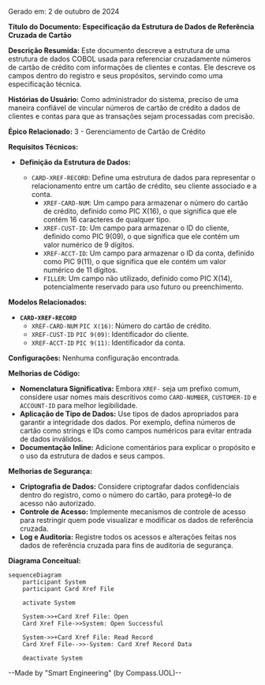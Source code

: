 Gerado em: 2 de outubro de 2024

**Título do Documento: Especificação da Estrutura de Dados de Referência Cruzada de Cartão**

**Descrição Resumida:** Este documento descreve a estrutura de uma estrutura de dados COBOL usada para referenciar cruzadamente números de cartão de crédito com informações de clientes e contas. Ele descreve os campos dentro do registro e seus propósitos, servindo como uma especificação técnica.

**Histórias do Usuário:**
Como administrador do sistema, preciso de uma maneira confiável de vincular números de cartão de crédito a dados de clientes e contas para que as transações sejam processadas com precisão.

**Épico Relacionado:** 3 - Gerenciamento de Cartão de Crédito

**Requisitos Técnicos:**

- **Definição da Estrutura de Dados:**

  - `CARD-XREF-RECORD`: Define uma estrutura de dados para representar o relacionamento entre um cartão de crédito, seu cliente associado e a conta.
    - `XREF-CARD-NUM`: Um campo para armazenar o número do cartão de crédito, definido como PIC X(16), o que significa que ele contém 16 caracteres de qualquer tipo.
    - `XREF-CUST-ID`: Um campo para armazenar o ID do cliente, definido como PIC 9(09), o que significa que ele contém um valor numérico de 9 dígitos.
    - `XREF-ACCT-ID`: Um campo para armazenar o ID da conta, definido como PIC 9(11), o que significa que ele contém um valor numérico de 11 dígitos.
    - `FILLER`: Um campo não utilizado, definido como PIC X(14), potencialmente reservado para uso futuro ou preenchimento.

**Modelos Relacionados:**

- **`CARD-XREF-RECORD`**
  - `XREF-CARD-NUM` `PIC X(16)`: Número do cartão de crédito.
  - `XREF-CUST-ID` `PIC 9(09)`: Identificador do cliente.
  - `XREF-ACCT-ID` `PIC 9(11)`: Identificador da conta.

**Configurações:**
Nenhuma configuração encontrada.

**Melhorias de Código:**

- **Nomenclatura Significativa:** Embora `XREF-` seja um prefixo comum, considere usar nomes mais descritivos como `CARD-NUMBER`, `CUSTOMER-ID` e `ACCOUNT-ID` para melhor legibilidade.
- **Aplicação de Tipo de Dados:** Use tipos de dados apropriados para garantir a integridade dos dados. Por exemplo, defina números de cartão como strings e IDs como campos numéricos para evitar entrada de dados inválidos.
- **Documentação Inline:** Adicione comentários para explicar o propósito e o uso da estrutura de dados e seus campos.

**Melhorias de Segurança:**

- **Criptografia de Dados:** Considere criptografar dados confidenciais dentro do registro, como o número do cartão, para protegê-lo de acesso não autorizado.
- **Controle de Acesso:** Implemente mecanismos de controle de acesso para restringir quem pode visualizar e modificar os dados de referência cruzada.
- **Log e Auditoria:** Registre todos os acessos e alterações feitas nos dados de referência cruzada para fins de auditoria de segurança.

**Diagrama Conceitual:**

```mermaid
sequenceDiagram
    participant System
    participant Card Xref File

    activate System

    System->>+Card Xref File: Open
    Card Xref File->>System: Open Successful

    System->>+Card Xref File: Read Record
    Card Xref File-->>-System: Card Xref Record Data

    deactivate System
```

--Made by "Smart Engineering" (by Compass.UOL)--